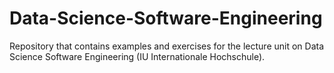 # Data-Science-Software-Engineering
Repository that contains examples and exercises for the lecture unit on Data Science Software Engineering (IU Internationale Hochschule). 
